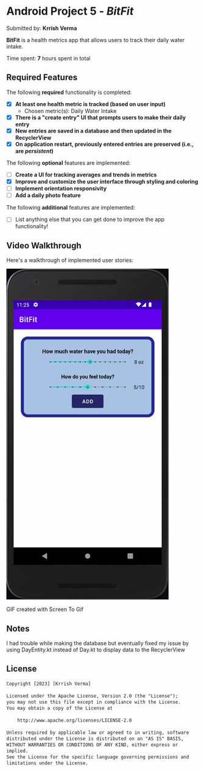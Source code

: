 # Android Project 5 - *BitFit*

Submitted by: **Krrish Verma**

**BitFit** is a health metrics app that allows users to track their daily water intake.

Time spent: **7** hours spent in total

## Required Features

The following **required** functionality is completed:

- [x] **At least one health metric is tracked (based on user input)**
    - Chosen metric(s): Daily Water Intake
- [x] **There is a "create entry" UI that prompts users to make their daily entry**
- [x] **New entries are saved in a database and then updated in the RecyclerView**
- [x] **On application restart, previously entered entries are preserved (i.e., are *persistent*)**

The following **optional** features are implemented:

- [ ] **Create a UI for tracking averages and trends in metrics**
- [x] **Improve and customize the user interface through styling and coloring**
- [ ] **Implement orientation responsivity**
- [ ] **Add a daily photo feature**

The following **additional** features are implemented:

- [ ] List anything else that you can get done to improve the app functionality!

## Video Walkthrough

Here's a walkthrough of implemented user stories:

<img src='./database.gif' title='Video Walkthrough' width='' alt='Video Walkthrough' />

<!-- Replace this with whatever GIF tool you used! -->
GIF created with Screen To Gif
<!-- Recommended tools:
[Kap](https://getkap.co/) for macOS
[ScreenToGif](https://www.screentogif.com/) for Windows
[peek](https://github.com/phw/peek) for Linux. -->

## Notes

I had trouble while making the database but eventually fixed my issue by using DayEntity.kt instead of Day.kt to display data to the RecyclerView

## License

    Copyright [2023] [Krrish Verma]

    Licensed under the Apache License, Version 2.0 (the "License");
    you may not use this file except in compliance with the License.
    You may obtain a copy of the License at

        http://www.apache.org/licenses/LICENSE-2.0

    Unless required by applicable law or agreed to in writing, software
    distributed under the License is distributed on an "AS IS" BASIS,
    WITHOUT WARRANTIES OR CONDITIONS OF ANY KIND, either express or implied.
    See the License for the specific language governing permissions and
    limitations under the License.
